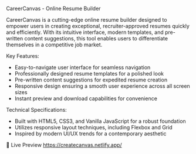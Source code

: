 CareerCanvas - Online Resume Builder

CareerCanvas is a cutting-edge online resume builder designed to empower users in creating exceptional, recruiter-approved resumes quickly and efficiently. With its intuitive interface, modern templates, and pre-written content suggestions, this tool enables users to differentiate themselves in a competitive job market.

Key Features:

* Easy-to-navigate user interface for seamless navigation
* Professionally designed resume templates for a polished look
* Pre-written content suggestions for expedited resume creation
* Responsive design ensuring a smooth user experience across all screen sizes
* Instant preview and download capabilities for convenience

Technical Specifications:

* Built with HTML5, CSS3, and Vanilla JavaScript for a robust foundation
* Utilizes responsive layout techniques, including Flexbox and Grid
* Inspired by modern UI/UX trends for a contemporary aesthetic

📄 Live Preview
https://createcanvas.netlify.app/


